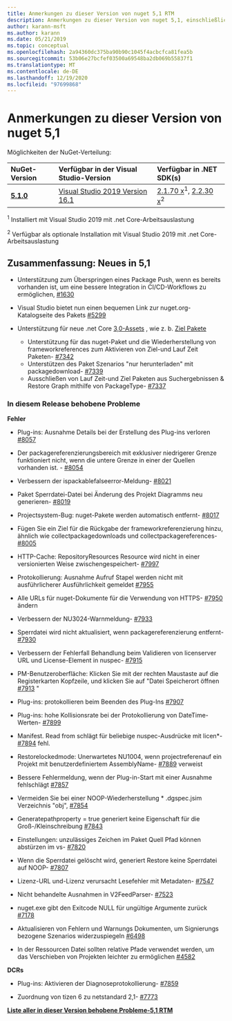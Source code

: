 ```yaml
---
title: Anmerkungen zu dieser Version von nuget 5,1 RTM
description: Anmerkungen zu dieser Version von nuget 5,1, einschließlich neuer Features, Fehlerbehebungen und dcrs.
author: karann-msft
ms.author: karann
ms.date: 05/21/2019
ms.topic: conceptual
ms.openlocfilehash: 2a94360dc375ba90b90c1045f4acbcfca81fea5b
ms.sourcegitcommit: 53b06e27bcfef03500a69548ba2db069b55837f1
ms.translationtype: MT
ms.contentlocale: de-DE
ms.lasthandoff: 12/19/2020
ms.locfileid: "97699868"
---
```

# <a name="nuget-51-release-notes"></a>Anmerkungen zu dieser Version von nuget 5,1

Möglichkeiten der NuGet-Verteilung:

| NuGet-Version | Verfügbar in der Visual Studio-Version| Verfügbar in .NET SDK(s)|
|:---|:---|:---|
| [**5.1.0**](https://nuget.org/downloads) | [Visual Studio 2019 Version 16.1](https://visualstudio.microsoft.com/downloads/) | [2.1.70 x](https://dotnet.microsoft.com/download/dotnet-core/2.1)<sup>1</sup>, [2.2.30 x](https://dotnet.microsoft.com/download/dotnet-core/2.2)<sup>2</sup> |

<sup>1</sup> Installiert mit Visual Studio 2019 mit .net Core-Arbeitsauslastung 

<sup>2</sup> Verfügbar als optionale Installation mit Visual Studio 2019 mit .net Core-Arbeitsauslastung

## <a name="summary-whats-new-in-51"></a>Zusammenfassung: Neues in 5,1

* Unterstützung zum Überspringen eines Package Push, wenn es bereits vorhanden ist, um eine bessere Integration in CI/CD-Workflows zu ermöglichen, [#1630](https://github.com/NuGet/Home/issues/1630#issuecomment-483461100)

* Visual Studio bietet nun einen bequemen Link zur nuget.org-Katalogseite des Pakets [#5299](https://github.com/NuGet/Home/issues/5299#issuecomment-494458510)

* Unterstützung für neue .net Core [3,0-Assets](https://github.com/dotnet/cli/issues/10007) , wie z. b. [Ziel Pakete](https://github.com/dotnet/cli/issues/10006)
  * Unterstützung für das nuget-Paket und die Wiederherstellung von frameworkreferences zum Aktivieren von Ziel-und Lauf Zeit Paketen- [#7342](https://github.com/NuGet/Home/issues/7342)
  * Unterstützen des Paket Szenarios "nur herunterladen" mit packagedownload- [#7339](https://github.com/NuGet/Home/issues/7339)
  * Ausschließen von Lauf Zeit-und Ziel Paketen aus Suchergebnissen & Restore Graph mithilfe von PackageType- [#7337](https://github.com/NuGet/Home/issues/7337)

### <a name="issues-fixed-in-this-release"></a>In diesem Release behobene Probleme

**Fehler**

* Plug-ins: Ausnahme Details bei der Erstellung des Plug-ins verloren [#8057](https://github.com/NuGet/Home/issues/8057)

* Der packagereferenzierungsbereich mit exklusiver niedrigerer Grenze funktioniert nicht, wenn die untere Grenze in einer der Quellen vorhanden ist. - [#8054](https://github.com/NuGet/Home/issues/8054)

* Verbessern der ispackablefalseerror-Meldung- [#8021](https://github.com/NuGet/Home/issues/8021)

* Paket Sperrdatei-Datei bei Änderung des Projekt Diagramms neu generieren- [#8019](https://github.com/NuGet/Home/issues/8019)

* Projectsystem-Bug: nuget-Pakete werden automatisch entfernt- [#8017](https://github.com/NuGet/Home/issues/8017)

* Fügen Sie ein Ziel für die Rückgabe der frameworkreferenzierung hinzu, ähnlich wie collectpackagedownloads und collectpackagereferences- [#8005](https://github.com/NuGet/Home/issues/8005)

* HTTP-Cache: RepositoryResources Resource wird nicht in einer versionierten Weise zwischengespeichert- [#7997](https://github.com/NuGet/Home/issues/7997)

* Protokollierung: Ausnahme Aufruf Stapel werden nicht mit ausführlicherer Ausführlichkeit gemeldet [#7955](https://github.com/NuGet/Home/issues/7955)

* Alle URLs für nuget-Dokumente für die Verwendung von HTTPS- [#7950](https://github.com/NuGet/Home/issues/7950) ändern

* Verbessern der NU3024-Warnmeldung- [#7933](https://github.com/NuGet/Home/issues/7933)

* Sperrdatei wird nicht aktualisiert, wenn packagereferenzierung entfernt- [#7930](https://github.com/NuGet/Home/issues/7930)

* Verbessern der Fehlerfall Behandlung beim Validieren von licenserver URL und License-Element in nuspec- [#7915](https://github.com/NuGet/Home/issues/7915)

* PM-Benutzeroberfläche: Klicken Sie mit der rechten Maustaste auf die Registerkarten Kopfzeile, und klicken Sie auf "Datei Speicherort öffnen [#7913](https://github.com/NuGet/Home/issues/7913) "

* Plug-ins: protokollieren beim Beenden des Plug-Ins [#7907](https://github.com/NuGet/Home/issues/7907)

* Plug-ins: hohe Kollisionsrate bei der Protokollierung von DateTime-Werten- [#7899](https://github.com/NuGet/Home/issues/7899)

* Manifest. Read from schlägt für beliebige nuspec-Ausdrücke mit licen*- [#7894](https://github.com/NuGet/Home/issues/7894) fehl.

* Restorelockedmode: Unerwartetes NU1004, wenn projectreferenauf ein Projekt mit benutzerdefiniertem AssemblyName- [#7889](https://github.com/NuGet/Home/issues/7889) verweist

* Bessere Fehlermeldung, wenn der Plug-in-Start mit einer Ausnahme fehlschlägt [#7857](https://github.com/NuGet/Home/issues/7857)

* Vermeiden Sie bei einer NOOP-Wiederherstellung * .dgspec.jsim Verzeichnis "obj", [#7854](https://github.com/NuGet/Home/issues/7854)

* Generatepathproperty = true generiert keine Eigenschaft für die Groß-/Kleinschreibung [#7843](https://github.com/NuGet/Home/issues/7843)

* Einstellungen: unzulässiges Zeichen im Paket Quell Pfad können abstürzen im vs- [#7820](https://github.com/NuGet/Home/issues/7820)

* Wenn die Sperrdatei gelöscht wird, generiert Restore keine Sperrdatei auf NOOP- [#7807](https://github.com/NuGet/Home/issues/7807)

* Lizenz-URL und-Lizenz verursacht Lesefehler mit Metadaten- [#7547](https://github.com/NuGet/Home/issues/7547)

* Nicht behandelte Ausnahmen in V2FeedParser- [#7523](https://github.com/NuGet/Home/issues/7523)

* nuget.exe gibt den Exitcode NULL für ungültige Argumente zurück [#7178](https://github.com/NuGet/Home/issues/7178)

* Aktualisieren von Fehlern und Warnungs Dokumenten, um Signierungs bezogene Szenarios widerzuspiegeln [#6498](https://github.com/NuGet/Home/issues/6498)

* In der Ressourcen Datei sollten relative Pfade verwendet werden, um das Verschieben von Projekten leichter zu ermöglichen [#4582](https://github.com/NuGet/Home/issues/4582)

**DCRs**

* Plug-ins: Aktivieren der Diagnoseprotokollierung- [#7859](https://github.com/NuGet/Home/issues/7859)

* Zuordnung von tizen 6 zu netstandard 2,1- [#7773](https://github.com/NuGet/Home/issues/7773)

**[Liste aller in dieser Version behobene Probleme-5,1 RTM](https://github.com/nuget/home/issues?q=is%3Aissue+is%3Aclosed+milestone%3A%225.1")**
